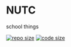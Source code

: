 # NUTC
school things

[![repo size](https://img.shields.io/github/repo-size/oporu/NUTC)](../../)
[![code size](https://img.shields.io/github/code-size/oporu/NUTC)](../../)
